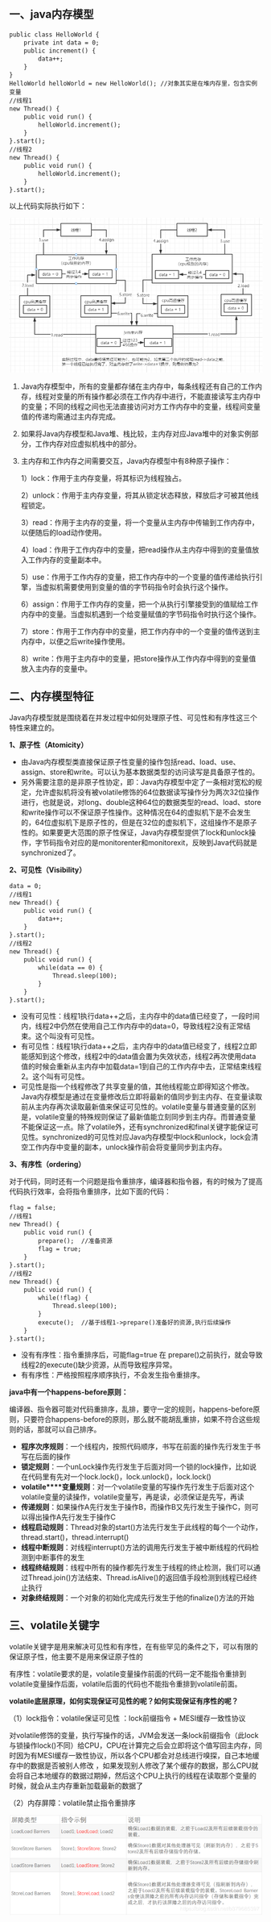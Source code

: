 ## **一、java内存模型**

```
public class HelloWorld {
    private int data = 0;
    public increment() {
        data++;    
    }
}
HelloWorld helloWorld = new HelloWorld(); //对象其实是在堆内存里，包含实例变量
//线程1
new Thread() {
    public void run() {
        helloWorld.increment();    
    }
}.start();
//线程2
new Thread() {
    public void run() {
        helloWorld.increment();    
    }
}.start();
```

以上代码实际执行如下：

![java内存模型](1-java内存模型与volatile关键字.assets/java内存模型.png)

1. Java内存模型中，所有的变量都存储在主内存中，每条线程还有自己的工作内存，线程对变量的所有操作都必须在工作内存中进行，不能直接读写主内存中的变量；不同的线程之间也无法直接访问对方工作内存中的变量，线程间变量值的传递均需通过主内存完成。

2. 如果将Java内存模型和Java堆、栈比较，主内存对应Java堆中的对象实例部分，工作内存对应虚拟机栈中的部分。

3. 主内存和工作内存之间需要交互，Java内存模型中有8种原子操作：

   1）lock：作用于主内存变量，将其标识为线程独占。

   2）unlock：作用于主内存变量，将其从锁定状态释放，释放后才可被其他线程锁定。

   3）read：作用于主内存的变量，将一个变量从主内存中传输到工作内存中，以便随后的load动作使用。

   4）load：作用于工作内存中的变量，把read操作从主内存中得到的变量值放入工作内存的变量副本中。

   5）use：作用于工作内存的变量，把工作内存中的一个变量的值传递给执行引擎，当虚拟机需要使用到变量的值的字节码指令时会执行这个操作。

   6）assign：作用于工作内存的变量，把一个从执行引擎接受到的值赋给工作内存中的变量。当虚拟机遇到一个给变量赋值的字节码指令时执行这个操作。

   7）store：作用于工作内存中的变量，把工作内存中的一个变量的值传送到主内存中，以便之后write操作使用。

   8）write：作用于主内存中的变量，把store操作从工作内存中得到的变量值放入主内存的变量中。

## **二、内存模型特征**

Java内存模型就是围绕着在并发过程中如何处理原子性、可见性和有序性这三个特性来建立的。

**1、原子性（Atomicity）**

- 由Java内存模型类直接保证原子性变量的操作包括read、load、use、assign、store和write。可以认为基本数据类型的访问读写是具备原子性的。
- 另外需要注意的是非原子性协定，即：Java内存模型中定了一条相对宽松的规定，允许虚拟机将没有被volatile修饰的64位数据读写操作分为两次32位操作进行，也就是说，对long、double这种64位的数据类型的read、load、store和write操作可以不保证原子性操作。这种情况在64的虚拟机下是不会发生的，64位虚拟机下是原子性的，但是在32位的虚拟机下，这组操作不是原子性的。如果要更大范围的原子性保证，Java内存模型提供了lock和unlock操作，字节码指令对应的是monitorenter和monitorexit，反映到Java代码就是synchronized了。

**2、可见性（Visibility）**

```
data = 0;
//线程1
new Thread() {
    public void run() {
        data++;
    }
}.start();
//线程2
new Thread() {
    public void run() {
        while(data == 0) {
            Thread.sleep(100);        
        }  
    }
}.start();
```

- 没有可见性：线程1执行data++之后，主内存中的data值已经变了，一段时间内，线程2中仍然在使用自己工作内存中的data=0，导致线程2没有正常结束。这个叫没有可见性。
- 有可见性：线程1执行data++之后，主内存中的data值已经变了，线程2立即能感知到这个修改，线程2中的data值会置为失效状态，线程2再次使用data值的时候会重新从主内存中加载data=1到自己的工作内存中去，正常结束线程2。这个叫有可见性。
- 可见性是指一个线程修改了共享变量的值，其他线程能立即得知这个修改。Java内存模型是通过在变量修改后立即将最新的值同步到主内存、在变量读取前从主内存再次读取最新值来保证可见性的。volatile变量与普通变量的区别是，volatile变量的特殊规则保证了最新值能立刻同步到主内存。而普通变量不能保证这一点。除了volatile外，还有synchronized和final关键字能保证可见性。synchronized的可见性对应Java内存模型中lock和unlock，lock会清空工作内存中变量的副本，unlock操作前会将变量同步到主内存。

**3、有序性（ordering）**

对于代码，同时还有一个问题是指令重排序，编译器和指令器，有的时候为了提高代码执行效率，会将指令重排序，比如下面的代码：

```
flag = false;
//线程1
new Thread() {
    public void run() {
        prepare();  //准备资源
        flag = true;
    }
}.start();
//线程2
new Thread() {
    public void run() {
        while(!flag) {
            Thread.sleep(100);        
        }
        execute();  //基于线程1->prepare()准备好的资源,执行后续操作
    }
}.start();
```

- 没有有序性：指令重排序后，可能flag=true 在 prepare()之前执行，就会导致线程2的execute()缺少资源，从而导致程序异常。
- 有有序性：严格按照程序顺序执行，不会发生指令重排序。

**java中有一个happens-before原则：**

编译器、指令器可能对代码重排序，乱排，要守一定的规则，happens-before原则，只要符合happens-before的原则，那么就不能胡乱重排，如果不符合这些规则的话，那就可以自己排序。

- **程序次序规则**：一个线程内，按照代码顺序，书写在前面的操作先行发生于书写在后面的操作
- **锁定规则**：一个unLock操作先行发生于后面对同一个锁的lock操作，比如说在代码里有先对一个lock.lock()，lock.unlock()，lock.lock()
- **volatile****变量规则**：对一个volatile变量的写操作先行发生于后面对这个volatile变量的读操作，volatile变量写，再是读，必须保证是先写，再读
- **传递规则**：如果操作A先行发生于操作B，而操作B又先行发生于操作C，则可以得出操作A先行发生于操作C
- **线程启动规则**：Thread对象的start()方法先行发生于此线程的每个一个动作，thread.start()，thread.interrupt()
- **线程中断规则**：对线程interrupt()方法的调用先行发生于被中断线程的代码检测到中断事件的发生
- **线程终结规则**：线程中所有的操作都先行发生于线程的终止检测，我们可以通过Thread.join()方法结束、Thread.isAlive()的返回值手段检测到线程已经终止执行
- **对象终结规则**：一个对象的初始化完成先行发生于他的finalize()方法的开始

## **三、volatile关键字**

volatile关键字是用来解决可见性和有序性，在有些罕见的条件之下，可以有限的保证原子性，他主要不是用来保证原子性的

有序性：volatile要求的是，volatile变量操作前面的代码一定不能指令重排到volatile变量操作后面，volatile后面的代码也不能指令重排到volatile前面。

**volatile底层原理，如何实现保证可见性的呢？如何实现保证有序性的呢？**

（1）lock指令：volatile保证可见性 ：lock前缀指令 + MESI缓存一致性协议

对volatile修饰的变量，执行写操作的话，JVM会发送一条lock前缀指令（此lock与锁操作lock()不同）给CPU，CPU在计算完之后会立即将这个值写回主内存，同时因为有MESI缓存一致性协议，所以各个CPU都会对总线进行嗅探，自己本地缓存中的数据是否被别人修改 ，如果发现别人修改了某个缓存的数据，那么CPU就会将自己本地缓存的数据过期掉，然后这个CPU上执行的线程在读取那个变量的时候，就会从主内存重新加载最新的数据了 

（2）内存屏障：volatile禁止指令重排序 

![内存屏障](1-java内存模型与volatile关键字.assets/内存屏障.png)